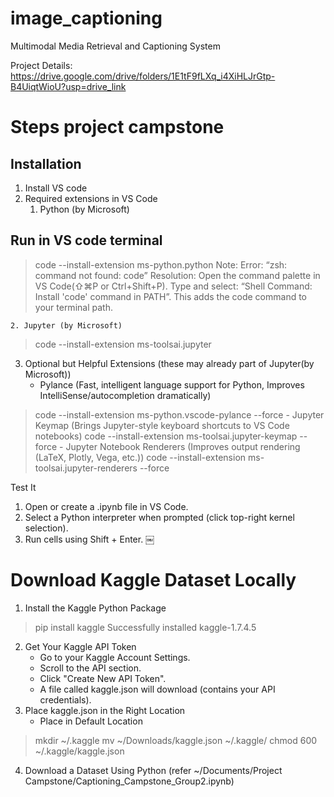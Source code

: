 # image_captioning
Multimodal Media Retrieval and Captioning System

Project Details: https://drive.google.com/drive/folders/1E1tF9fLXq_i4XiHLJrGtp-B4UiqtWioU?usp=drive_link 

# Steps project campstone
## Installation
1. Install VS code
2. Required extensions in VS Code
    1. Python (by Microsoft)

## Run in VS code terminal
> code --install-extension ms-python.python
Note: Error: “zsh: command not found: code”
Resolution: Open the command palette in VS Code(⇧⌘P or Ctrl+Shift+P). Type and select: “Shell Command: Install 'code' command in PATH”. This adds the code command to your terminal path.

    2. Jupyter (by Microsoft)
> code --install-extension ms-toolsai.jupyter

3. Optional but Helpful Extensions (these may already part of Jupyter(by Microsoft))
    - Pylance (Fast, intelligent language support for Python, Improves IntelliSense/autocompletion dramatically)
> code --install-extension ms-python.vscode-pylance --force
    - Jupyter Keymap (Brings Jupyter-style keyboard shortcuts to VS Code notebooks)
> code --install-extension ms-toolsai.jupyter-keymap --force
    - Jupyter Notebook Renderers (Improves output rendering (LaTeX, Plotly, Vega, etc.))
> code --install-extension ms-toolsai.jupyter-renderers --force

Test It
1. Open or create a .ipynb file in VS Code.
2. Select a Python interpreter when prompted (click top-right kernel selection).
3. Run cells using Shift + Enter.
￼


# Download Kaggle Dataset Locally

1. Install the Kaggle Python Package
> pip install kaggle
Successfully installed kaggle-1.7.4.5
2. Get Your Kaggle API Token
    * Go to your Kaggle Account Settings.
    * Scroll to the API section.
    * Click "Create New API Token".
    * A file called kaggle.json will download (contains your API credentials).
3. Place kaggle.json in the Right Location
    * Place in Default Location
> mkdir ~/.kaggle
> mv ~/Downloads/kaggle.json  ~/.kaggle/
> chmod 600 ~/.kaggle/kaggle.json
4. Download a Dataset Using Python (refer ~/Documents/Project Campstone/Captioning_Campstone_Group2.ipynb)

